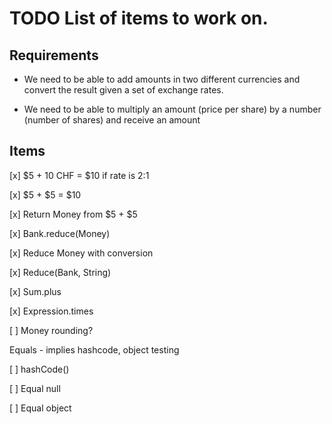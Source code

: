 # TODO List of items to work on.

## Requirements

* We need to be able to add amounts in two different currencies and convert
the result given a set of exchange rates. 

* We need to be able to multiply an amount (price per share) by a number
(number of shares) and receive an amount

## Items

[x] $5 + 10 CHF = $10 if rate is 2:1

[x] $5 + $5 = $10

[x] Return Money from $5 + $5

[x] Bank.reduce(Money)

[x] Reduce Money with conversion

[x] Reduce(Bank, String)

[x] Sum.plus

[x] Expression.times

[ ] Money rounding?

Equals - implies hashcode, object testing

  [ ] hashCode()

  [ ] Equal null

  [ ] Equal object
